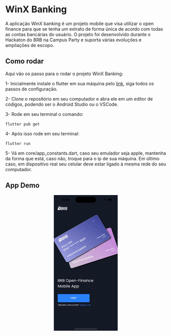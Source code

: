 # WinX Banking

A aplicação WinX banking é um projeto mobile que visa utilizar o open finance para que se tenha um extrato de forma única de acordo com todas as contas bancárias do usuário. O projeto foi desenvolvido durante o Hackaton do BRB na Campus Party e suporta várias evoluções e ampliações de escopo.

## Como rodar

Aqui vão os passo para o rodar o projeto WinX Banking:

1- Inicialmente instale o flutter em sua máquina pelo [link](https://docs.flutter.dev/get-started/install?gclid=Cj0KCQjw_r6hBhDdARIsAMIDhV_VVFe5pFqpwGlWv8tuA6W4lJZ9fMg4H3_W263GkI_81rjB5RRW_N8aAnvVEALw_wcB&gclsrc=aw.ds), siga todos os passos de configuração.

2- Clone o repositório em seu computador e abra ele em um editor de códigos, podendo ser o Android Studio ou o VSCode.

3- Rode em seu terminal o comando:

```
flutter pub get
```

4- Após isso rode em seu terminal:

```
flutter run
```

5- Vá em core/app_constants.dart, caso seu emulador seja apple, mantenha da forma que está, caso não, troque para o ip de sua máquina. Em último caso, em dispositivo real seu celular deve estar ligado à mesma rede do seu computador.

## App Demo

<center>
    <img src="video/demo.gif" alt="Employee data" width="200" height="425" title="Employee Data title">               
</center>
